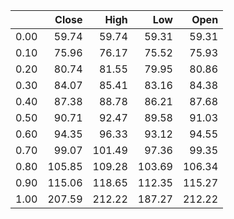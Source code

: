 |      |   Close |   High |    Low |   Open |
|-----:|--------:|-------:|-------:|-------:|
| 0.00 |   59.74 |  59.74 |  59.31 |  59.31 |
| 0.10 |   75.96 |  76.17 |  75.52 |  75.93 |
| 0.20 |   80.74 |  81.55 |  79.95 |  80.86 |
| 0.30 |   84.07 |  85.41 |  83.16 |  84.38 |
| 0.40 |   87.38 |  88.78 |  86.21 |  87.68 |
| 0.50 |   90.71 |  92.47 |  89.58 |  91.03 |
| 0.60 |   94.35 |  96.33 |  93.12 |  94.55 |
| 0.70 |   99.07 | 101.49 |  97.36 |  99.35 |
| 0.80 |  105.85 | 109.28 | 103.69 | 106.34 |
| 0.90 |  115.06 | 118.65 | 112.35 | 115.27 |
| 1.00 |  207.59 | 212.22 | 187.27 | 212.22 |